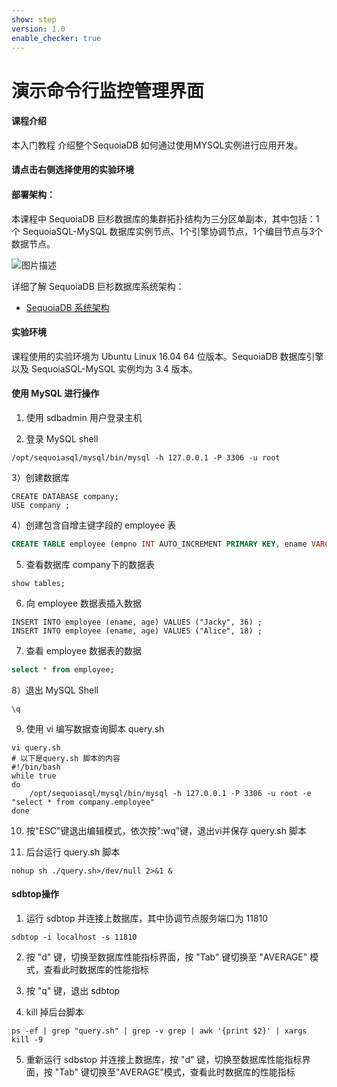 ```yaml
---
show: step
version: 1.0
enable_checker: true
---
```

# 演示命令行监控管理界面

#### 课程介绍

本入门教程 介绍整个SequoiaDB 如何通过使用MYSQL实例进行应用开发。

#### 请点击右侧选择使用的实验环境

#### 部署架构：
本课程中 SequoiaDB 巨杉数据库的集群拓扑结构为三分区单副本，其中包括：1个 SequoiaSQL-MySQL 数据库实例节点、1个引擎协调节点，1个编目节点与3个数据节点。

![图片描述](https://doc.shiyanlou.com/courses/1469/1207281/8d88e6faed223a26fcdc66fa2ef8d3c5)

详细了解 SequoiaDB 巨杉数据库系统架构：
* [SequoiaDB 系统架构](http://doc.sequoiadb.com/cn/sequoiadb-cat_id-1519649201-edition_id-0)

#### 实验环境
课程使用的实验环境为 Ubuntu Linux 16.04 64 位版本。SequoiaDB 数据库引擎以及 SequoiaSQL-MySQL 实例均为 3.4 版本。


#### 使用 MySQL 进行操作

1) 使用 sdbadmin 用户登录主机

2) 登录 MySQL shell
```
/opt/sequoiasql/mysql/bin/mysql -h 127.0.0.1 -P 3306 -u root
```

3）创建数据库
```
CREATE DATABASE company;
USE company ;
```

4）创建包含自增主键字段的 employee 表
```sql
CREATE TABLE employee (empno INT AUTO_INCREMENT PRIMARY KEY, ename VARCHAR(128), age INT) ;
```

5) 查看数据库 company下的数据表
```
show tables;
```

6) 向 employee 数据表插入数据
```
INSERT INTO employee (ename, age) VALUES ("Jacky", 36) ;
INSERT INTO employee (ename, age) VALUES ("Alice", 18) ;
```

7) 查看 employee 数据表的数据
```sql
select * from employee;
```

8）退出 MySQL Shell
```
\q
```

9) 使用 vi 编写数据查询脚本 query.sh
```
vi query.sh
# 以下是query.sh 脚本的内容
#!/bin/bash
while true
do 
    /opt/sequoiasql/mysql/bin/mysql -h 127.0.0.1 -P 3306 -u root -e "select * from company.employee" 
done
```

10) 按"ESC"键退出编辑模式，依次按":wq"键，退出vi并保存 query.sh 脚本


11) 后台运行 query.sh 脚本
```
nohup sh ./query.sh>/dev/null 2>&1 &
```

#### sdbtop操作

1) 运行 sdbtop 并连接上数据库，其中协调节点服务端口为 11810
```
sdbtop -i localhost -s 11810
```

2) 按 "d" 键，切换至数据库性能指标界面，按 "Tab" 键切换至 "AVERAGE" 模式，查看此时数据库的性能指标


3) 按 "q" 键，退出 sdbtop

4) kill 掉后台脚本
```
ps -ef | grep "query.sh" | grep -v grep | awk '{print $2}' | xargs kill -9 
```

5) 重新运行 sdbstop 并连接上数据库，按 "d" 键，切换至数据库性能指标界面，按 "Tab" 键切换至"AVERAGE"模式，查看此时数据库的性能指标

